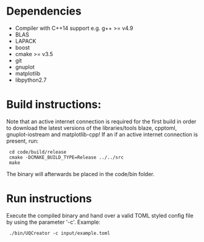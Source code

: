 # Dependencies
- Compiler with C++14 support e.g. g++ >= v4.9
- BLAS
- LAPACK
- boost
- cmake >= v3.5
- git
- gnuplot
- matplotlib
- libpython2.7
 
# Build instructions:
Note that an active internet connection is required for the first build in order to download the latest versions of the libraries/tools blaze, cpptoml, gnuplot-iostream and matplotlib-cpp!
If an if an active internet connection is present, run:

     cd code/build/release
     cmake -DCMAKE_BUILD_TYPE=Release ../../src 
     make
 
The binary will afterwards be placed in the code/bin folder.
 
# Run instructions
Execute the compiled binary and hand over a valid TOML styled config file by using the parameter '-c'.
Example:

     ./bin/UQCreator -c input/example.toml

